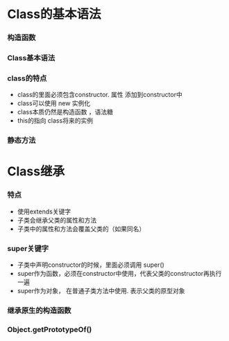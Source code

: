 # Class的基本语法
### 构造函数
### Class基本语法
### class的特点
* class的里面必须包含constructor. 属性 添加到constructor中
* class可以使用 new 实例化
* class本质仍然是构造函数 ，语法糖
* this的指向 class将来的实例

### 静态方法


# Class继承
### 特点
* 使用extends关键字
* 子类会继承父类的属性和方法
* 子类中的属性和方法会覆盖父类的（如果同名）

### super关键字
* 子类中声明constructor的时候，里面必须调用 super()
* super作为函数，必须在constructor中使用，代表父类的constructor再执行一遍
* super作为对象， 在普通子类方法中使用. 表示父类的原型对象

### 继承原生的构造函数

### Object.getPrototypeOf()